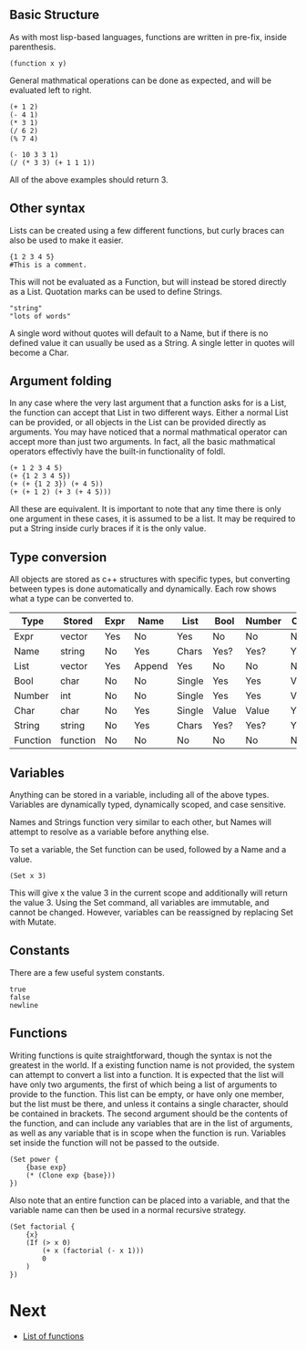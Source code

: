 ## Basic Structure
As with most lisp-based languages, functions are written in pre-fix, inside parenthesis.
```
(function x y)
```

General mathmatical operations can be done as expected, and will be evaluated left to right.
```
(+ 1 2)
(- 4 1)
(* 3 1)
(/ 6 2)
(% 7 4)

(- 10 3 3 1)
(/ (* 3 3) (+ 1 1 1))
```
All of the above examples should return 3.

## Other syntax
Lists can be created using a few different functions, but curly braces can also be used to make it easier.

```
{1 2 3 4 5}
#This is a comment.
```

This will not be evaluated as a Function, but will instead be stored directly as a List.
Quotation marks can be used to define Strings.

```
"string"
"lots of words"
```
A single word without quotes will default to a Name, but if there is no defined value it can usually be used as a String.
A single letter in quotes will become a Char.

## Argument folding
In any case where the very last argument that a function asks for is a List, the function can accept that List in two different ways. Either a normal List can be provided, or all objects in the List can be provided directly as arguments.
You may have noticed that a normal mathmatical operator can accept more than just two arguments. In fact, all the basic mathmatical operators effectivly have the built-in functionality of foldl.
```
(+ 1 2 3 4 5)
(+ {1 2 3 4 5})
(+ (+ {1 2 3}) (+ 4 5))
(+ (+ 1 2) (+ 3 (+ 4 5)))
```
All these are equivalent.
It is important to note that any time there is only one argument in these cases, it is assumed to be a list. It may be required to put a String inside curly braces if it is the only value.

## Type conversion
All objects are stored as c++ structures with specific types, but converting between types is done automatically and dynamically. Each row shows what a type can be converted to.

Type 	|Stored	|Expr	|Name	|List 	|Bool	|Number |Char 	|String	|Function 	|
----	|----	|----	|----	|----	|----	|------	|----	|------	|-------- 	|
Expr 	|vector	|Yes	|No 	|Yes	|No 	|No 	|No 	|Append |No 		|
Name 	|string |No 	|Yes	|Chars	|Yes?	|Yes?	|Yes?	|Yes	|No 		|
List 	|vector	|Yes	|Append	|Yes	|No 	|No 	|No 	|Append |Yes		|
Bool	|char	|No 	|No		|Single	|Yes 	|Yes 	|Value	|Yes	|No 		|
Number	|int	|No 	|No		|Single	|Yes 	|Yes 	|Value	|Yes	|No 		|
Char	|char	|No 	|Yes	|Single |Value	|Value	|Yes	|Yes	|No 		|
String 	|string |No 	|Yes	|Chars	|Yes?	|Yes?	|Yes?	|Yes	|No 		|
Function|function|No 	|No		|No 	|No 	|No 	|No 	|<func> |Yes		|

## Variables
Anything can be stored in a variable, including all of the above types. Variables are dynamically typed, dynamically scoped, and case sensitive.

Names and Strings function very similar to each other, but Names will attempt to resolve as a variable before anything else.

To set a variable, the Set function can be used, followed by a Name and a value.
```
(Set x 3)
```
This will give x the value 3 in the current scope and additionally will return the value 3. Using the Set command, all variables are immutable, and cannot be changed. However, variables can be reassigned by replacing Set with Mutate.

## Constants
There are a few useful system constants.
```
true
false
newline
```

## Functions
Writing functions is quite straightforward, though the syntax is not the greatest in the world. If a existing function name is not provided, the system can attempt to convert a list into a function.
It is expected that the list will have only two arguments, the first of which being a list of arguments to provide to the function. This list can be empty, or have only one member, but the list must be there, and unless it contains a single character, should be contained in brackets.
The second argument should be the contents of the function, and can include any variables that are in the list of arguments, as well as any variable that is in scope when the function is run. Variables set inside the function will not be passed to the outside.
```
(Set power {
	{base exp}
	(* (Clone exp {base}))
})
```
Also note that an entire function can be placed into a variable, and that the variable name can then be used in a normal recursive strategy.
```
(Set factorial {
	{x}
	(If (> x 0)
		(+ x (factorial (- x 1)))
		0
	)
})
```

# Next
- [List of functions](https://github.com/stuin/Solisp/blob/master/docs/Functions.md)